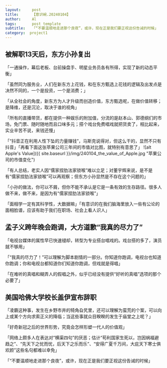 ```yaml
---
layout:     post
title:      【意识碗.20240104】
author:     Al
tags: 		post template
subtitle:  	「“不要温顺地走进那个良夜”，或许，现在正是我们要正视这份告诫的时候」
category:  project1
---
```

<!-- Start Writing Below in Markdown -->

## 被解职13天后，东方小孙复出

「一通操作，幕后老板、台前操盘手、明星业务员各有所得，实现了新的动态平衡」

「虽然同为服务业，人们在新东方上花钱，和在东方甄选上花钱的逻辑及出发点是决然不同的，一个是投资，一个是消费；」

「从全社会的角度，新东方为人才升级而创造价值，东方甄选呢，在做价值转移；是降维，还是沉沦，取决于谁的视角」

「所有的直播带货，都在提供一种娱乐的附加值，分流的是赵本山、郭德纲们的市场，免门票、随时随地而且口味多元；搭个戏台免费唱戏就把货卖了，相比起来，实业辛苦不说，来钱还慢」

「“抖音正在利用人性下坠的力量赚钱”，马斯克说得对，但这么干的，显然不只有抖音」「再看下面这张苹果公司三年间的市值对比图，就特别有意思了」
	![alt Apple's Value]({{ site.baseurl }}/img/240104_the_value_of_Apple.jpg "苹果公司的市值变化")

「有人总结，老实人因“儒家捏肋法家锁喉”难以立足；对董宇辉来说，是不是有“儒家捏肋法家锁喉”可以再观察；但东方小孙显然是不存在这个问题的」

「小孙的做法，你可以不屑，但你不能不承认是它是一条有效的生存路径。很多人做不来，做不来，是因为有“儒家捏肋法家锁喉”」

「面相学一定有其科学性，大数据嘛」「有意识的在我们脑海里放入一些有公论的面相脸谱，应该有助于我们在职场、社会上看人识人」

## 孟子义跨年晚会跑调，大方道歉“我真的尽力了”

「电视台媒体的属性早已快速褪却，转型为专业搭台唱戏的。戏台搭的多了，演员就不够用」

「“我真的尽力了！”可以理解为脚本剧情的一部分。你知道你跑调，电视台也知道你跑调；你和电视台都知道你们知道你跑调，但戏就是得唱」

「在难听的真唱和糊弄人的假唱之外，似乎已经没有提供“好听的真唱”选项的那个必要了」

## 美国哈佛大学校长盖伊宣布辞职

「凌霸这种事，发生在乡野市井的犄角旮旯里，还可以理解为蛮荒的个案，可以向上或某个方向求索正义的降临；当这些事就众目睽睽的发生于庙堂之上呢？」

「好奇新冠之后的世界形势，究竟会怎样形塑一代人的价值观」

「网络上颇多人在表达对“横渠四句”的厌恶；估计“苟利国家生死以，岂因祸福避趋之”、“先天下之忧而忧，后天下之乐而乐”、“安得广夏千万间，大庇天下寒士俱欢颜”这些名句都难以幸免」

「“不要温顺地走进那个良夜”，或许，现在正是我们要正视这份告诫的时候」